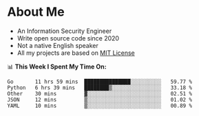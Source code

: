 # About Me

- An Information Security Engineer
- Write open source code since 2020
- Not a native English speaker
- All my projects are based on [MIT License](https://opensource.org/licenses/MIT)

📊 **This Week I Spent My Time On:**
<!--START_SECTION:waka-->
```text
Go       11 hrs 59 mins  ███████████████░░░░░░░░░░   59.77 % 
Python   6 hrs 39 mins   ████████▒░░░░░░░░░░░░░░░░   33.18 % 
Other    30 mins         ▓░░░░░░░░░░░░░░░░░░░░░░░░   02.51 % 
JSON     12 mins         ▒░░░░░░░░░░░░░░░░░░░░░░░░   01.02 % 
YAML     10 mins         ▒░░░░░░░░░░░░░░░░░░░░░░░░   00.89 % 
```
<!--END_SECTION:waka-->

